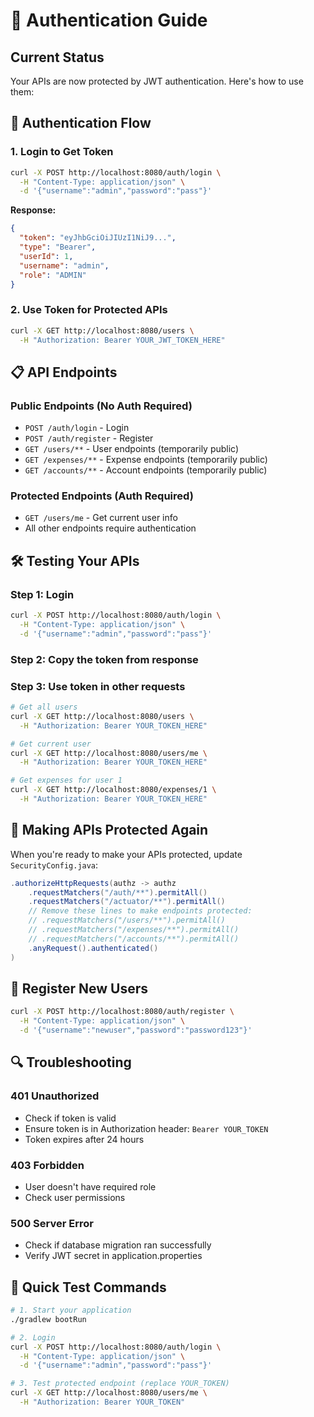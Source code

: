 # 🔐 Authentication Guide

## **Current Status**
Your APIs are now protected by JWT authentication. Here's how to use them:

## **🔑 Authentication Flow**

### 1. **Login to Get Token**
```bash
curl -X POST http://localhost:8080/auth/login \
  -H "Content-Type: application/json" \
  -d '{"username":"admin","password":"pass"}'
```

**Response:**
```json
{
  "token": "eyJhbGciOiJIUzI1NiJ9...",
  "type": "Bearer",
  "userId": 1,
  "username": "admin",
  "role": "ADMIN"
}
```

### 2. **Use Token for Protected APIs**
```bash
curl -X GET http://localhost:8080/users \
  -H "Authorization: Bearer YOUR_JWT_TOKEN_HERE"
```

## **📋 API Endpoints**

### **Public Endpoints (No Auth Required)**
- `POST /auth/login` - Login
- `POST /auth/register` - Register
- `GET /users/**` - User endpoints (temporarily public)
- `GET /expenses/**` - Expense endpoints (temporarily public)
- `GET /accounts/**` - Account endpoints (temporarily public)

### **Protected Endpoints (Auth Required)**
- `GET /users/me` - Get current user info
- All other endpoints require authentication

## **🛠️ Testing Your APIs**

### **Step 1: Login**
```bash
curl -X POST http://localhost:8080/auth/login \
  -H "Content-Type: application/json" \
  -d '{"username":"admin","password":"pass"}'
```

### **Step 2: Copy the token from response**

### **Step 3: Use token in other requests**
```bash
# Get all users
curl -X GET http://localhost:8080/users \
  -H "Authorization: Bearer YOUR_TOKEN_HERE"

# Get current user
curl -X GET http://localhost:8080/users/me \
  -H "Authorization: Bearer YOUR_TOKEN_HERE"

# Get expenses for user 1
curl -X GET http://localhost:8080/expenses/1 \
  -H "Authorization: Bearer YOUR_TOKEN_HERE"
```

## **🔧 Making APIs Protected Again**

When you're ready to make your APIs protected, update `SecurityConfig.java`:

```java
.authorizeHttpRequests(authz -> authz
    .requestMatchers("/auth/**").permitAll()
    .requestMatchers("/actuator/**").permitAll()
    // Remove these lines to make endpoints protected:
    // .requestMatchers("/users/**").permitAll()
    // .requestMatchers("/expenses/**").permitAll()
    // .requestMatchers("/accounts/**").permitAll()
    .anyRequest().authenticated()
)
```

## **📝 Register New Users**

```bash
curl -X POST http://localhost:8080/auth/register \
  -H "Content-Type: application/json" \
  -d '{"username":"newuser","password":"password123"}'
```

## **🔍 Troubleshooting**

### **401 Unauthorized**
- Check if token is valid
- Ensure token is in Authorization header: `Bearer YOUR_TOKEN`
- Token expires after 24 hours

### **403 Forbidden**
- User doesn't have required role
- Check user permissions

### **500 Server Error**
- Check if database migration ran successfully
- Verify JWT secret in application.properties

## **🚀 Quick Test Commands**

```bash
# 1. Start your application
./gradlew bootRun

# 2. Login
curl -X POST http://localhost:8080/auth/login \
  -H "Content-Type: application/json" \
  -d '{"username":"admin","password":"pass"}'

# 3. Test protected endpoint (replace YOUR_TOKEN)
curl -X GET http://localhost:8080/users/me \
  -H "Authorization: Bearer YOUR_TOKEN"
``` 